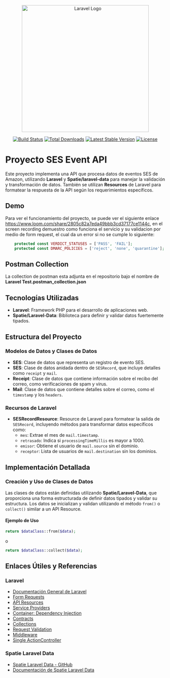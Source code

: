 <p align="center"><a href="https://laravel.com" target="_blank"><img src="https://raw.githubusercontent.com/laravel/art/master/logo-lockup/5%20SVG/2%20CMYK/1%20Full%20Color/laravel-logolockup-cmyk-red.svg" width="400" alt="Laravel Logo"></a></p>

<p align="center">
<a href="https://github.com/laravel/framework/actions"><img src="https://github.com/laravel/framework/workflows/tests/badge.svg" alt="Build Status"></a>
<a href="https://packagist.org/packages/laravel/framework"><img src="https://img.shields.io/packagist/dt/laravel/framework" alt="Total Downloads"></a>
<a href="https://packagist.org/packages/laravel/framework"><img src="https://img.shields.io/packagist/v/laravel/framework" alt="Latest Stable Version"></a>
<a href="https://packagist.org/packages/laravel/framework"><img src="https://img.shields.io/packagist/l/laravel/framework" alt="License"></a>
</p>

# Proyecto SES Event API
Este proyecto implementa una API que procesa datos de eventos SES de Amazon, utilizando **Laravel** y **Spatie/laravel-data** para manejar la validación y transformación de datos. También se utilizan **Resources** de Laravel para formatear la respuesta de la API según los requerimientos específicos.

## Demo
Para ver el funcionamiento del proyecto, se puede ver el siguiente enlace https://www.loom.com/share/2805c82a7eda49bbb3cd37177ce1144c, en el screen recording demuestro como funciona el servicio y su validacion por medio de form request, el cual da un error si no se cumple lo siguiente:
```php
    protected const VERDICT_STATUSES = ['PASS', 'FAIL'];
    protected const DMARC_POLICIES = ['reject', 'none', 'quarantine'];
```

## Postman Collection
La collection de postman esta adjunta en el repositorio bajo el nombre de **Laravel Test.postman_collection.json**

## Tecnologías Utilizadas

- **Laravel**: Framework PHP para el desarrollo de aplicaciones web.
- **Spatie/Laravel-Data**: Biblioteca para definir y validar datos fuertemente tipados.

## Estructura del Proyecto

### Modelos de Datos y Clases de Datos

- **SES**: Clase de datos que representa un registro de evento SES.
- **SES**: Clase de datos anidada dentro de `SESRecord`, que incluye detalles como `receipt` y `mail`.
- **Receipt**: Clase de datos que contiene información sobre el recibo del correo, como verificaciones de spam y virus.
- **Mail**: Clase de datos que contiene detalles sobre el correo, como el `timestamp` y los `headers`.

### Recursos de Laravel

- **SESRecordResource**: Resource de Laravel para formatear la salida de `SESRecord`, incluyendo métodos para transformar datos específicos como:
  - `mes`: Extrae el mes de `mail.timestamp`.
  - `retrasado`: Indica si `processingTimeMillis` es mayor a 1000.
  - `emisor`: Obtiene el usuario de `mail.source` sin el dominio.
  - `receptor`: Lista de usuarios de `mail.destination` sin los dominios.

## Implementación Detallada

### Creación y Uso de Clases de Datos

Las clases de datos están definidas utilizando **Spatie/Laravel-Data**, que proporciona una forma estructurada de definir datos tipados y validar su estructura. Los datos se inicializan y validan utilizando el método `from()` o `collect()` similar a un API Resource.

#### Ejemplo de Uso
```php
return $dataClass::from($data);
```
o
```php
return $dataClass::collect($data);
```

## Enlaces Útiles y Referencias

### Laravel

- [Documentación General de Laravel](https://laravel.com/docs)
- [Form Requests](https://laravel.com/docs/11.x/validation#form-request-validation)
- [API Resources](https://laravel.com/docs/11.x/eloquent-resources)
- [Service Providers](https://laravel.com/docs/11.x/providers)
- [Container: Dependency Injection](https://laravel.com/docs/11.x/container#dependency-injection)
- [Contracts](https://laravel.com/docs/11.x/contracts)
- [Collections](https://laravel.com/docs/11.x/collections)
- [Request Validation](https://laravel.com/docs/11.x/validation)
- [Middleware](https://laravel.com/docs/11.x/middleware)
- [Single ActionController](https://laravel.com/docs/11.x/controllers#single-action-controllers)

### Spatie Laravel Data

- [Spatie Laravel Data - GitHub](https://github.com/spatie/laravel-data)
- [Documentación de Spatie Laravel Data](https://spatie.be/docs/laravel-data/v1/introduction)
